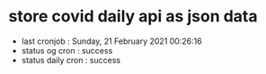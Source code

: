 # store covid daily api as json data

- last cronjob : Sunday, 21 February 2021 00:26:16
- status og cron : success
- status daily cron : success
      
      
